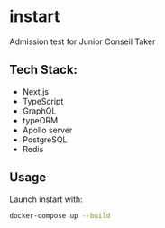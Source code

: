 # instart

Admission test for Junior Conseil Taker

## Tech Stack:

- Next.js
- TypeScript
- GraphQL
- typeORM
- Apollo server
- PostgreSQL
- Redis

## Usage

Launch instart with:

```bash
docker-compose up --build
```
